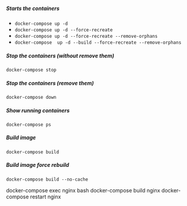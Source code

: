 ##### Starts the containers
- ```docker-compose up -d```
- ```docker-compose up -d --force-recreate```
- ```docker-compose up -d --force-recreate --remove-orphans```
- ```docker-compose  up -d --build --force-recreate --remove-orphans```

##### Stop the containers (without remove them)
```docker-compose stop```
##### Stop the containers (remove them)
```docker-compose down```
##### Show running containers
```docker-compose ps```
##### Build image
```docker-compose build```
##### Build image force rebuild
```docker-compose build --no-cache```

docker-compose exec nginx bash
docker-compose build nginx
docker-compose restart nginx
